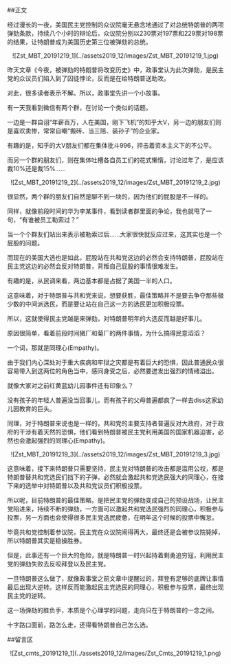 ##正文

经过漫长的一夜，美国民主党控制的众议院毫无悬念地通过了对总统特朗普的两项弹劾条款，持续八个小时的辩论后，众议院分别以230票对197票和229票对198票的结果，让特朗普成为美国历史第三位被弹劾的总统。

 <div align="center">![Zst_MBT_20191219_1](../assets2019_12/images/Zst_MBT_20191219_1.jpg)</div>

昨天文章《今夜，被弹劾的特朗普将改变历史》中，政事堂认为此次弹劾，是民主党的众议员们陷入到了囚徒悖论，反而是在给特朗普送助攻。

对此，很多读者表示不解。所以，政事堂先讲一个小故事。

有一天我看到微信有两个群，在讨论一个类似的话题。

一边是一群自诩“年薪百万，人在美国，刚下飞机”的知乎大V，另一边的朋友们则是喜欢卖惨，常常自嘲“搬砖、当三陪、装孙子”的企业家。

有趣的是，知乎的大V朋友们都在集体批斗996，抨击着资本主义下的不公平。

而另一个群的朋友们，则在集体吐槽各自员工们的花式懒惰，讨论过年了，是应该裁10%还是裁15%......

 <div align="center">![Zst_MBT_20191219_2](../assets2019_12/images/Zst_MBT_20191219_2.jpg)</div>

很显然，两个群的朋友们自然是聊不到一块的，因为他们的屁股是不一样的。

同样，就像前段时间的华为李某事件，看到读者群里面的争论，我也就甩了一句，“有谁被员工勒索过？”

当一个个群友们站出来表示被勒索过后......大家很快就反应过来，这其实也是一个屁股的问题。

而现在的美国大选也是如此，屁股站在共和党这边的必然会支持特朗普，屁股站在民主党这边的必然会反对特朗普，背叛自己屁股的事情很难发生。

有趣的是，从民调来看，两边基本都是占据了美国一半的人口。

这意味着，对于特朗普与共和党来说，想要获胜，最佳策略并不是要去争夺那些极少数的中间派选民，而是要让站在自己这一方的选民更加积极投票。

所以，这就使得民主党越是来弹劾，对特朗普明年的大选反而越是好事儿。

原因很简单，看着前段时间猪厂和菊厂的两件事情，为什么搞得民意滔滔？

一个词，那就是同理心(Empathy)。

由于我们内心深处对于重大疾病和牢狱之灾都是有着巨大的恐惧，因此普通民众很容易带入到这两位的角色当中，感同身受之后，必然要迸发出强烈的情绪溢出。

就像大家对之前红黄蓝幼儿园事件还有印象么？

没有孩子的年轻人普遍没当回事儿，而有孩子的父母普遍都疯了一样去diss这家幼儿园教育的巨头。

同理，对于特朗普来说也是一样的，共和党的主要支持者普遍反对大政府，对于政府的干涉有着天然的恐惧，他们看到特朗普被民主党利用美国的国家机器迫害，必然也会激起强烈的同理心(Empathy)。
 
 <div align="center">![Zst_MBT_20191219_3](../assets2019_12/images/Zst_MBT_20191219_3.jpg)</div>

这意味着，接下来特朗普只需要坚持，民主党对特朗普的攻击都是滥用公权，都是特朗普替共和党选民们挡下的子弹，必然就会激起共和党选民强大的同理心，在接下来的选举中对特朗普以及共和党议员们积极投票。

所以呢，目前特朗普的最佳策略，是把民主党的弹劾变成自己的预设战场，让民主党陷进来，持续不断的弹劾，一方面可以激起共和党选民强烈的同理心，积极参与投票，另一方面也会使得很多民主党选民疲惫，在明年这个时候的投票中懈怠。

毕竟共和党控制着参议院，民主党在众议院闹得再大，最终还是会被参议院毙掉，所以特朗普其实是稳操胜券。

但是，此事还有一个巨大的危险，就是特朗普一时兴起持着剩勇追穷寇，利用民主党的弹劾失败去反咬拜登以及民主党。

一旦特朗普这么做了，就像政事堂之前文章中提醒过的，拜登有足够的底牌让事情最后出现大逆转。这样反而能激起民主党选民的同理心，积极参与投票，最终出现民主党的逆转。

这一场弹劾的胜负手，本质是个心理学的问题，走向只在于特朗普的一念之间。

十字路口面前，路怎么走，还得看特朗普自己怎么选。
 
##留言区
 <div align="center">![Zst_cmts_20191219_1](../assets2019_12/images/Zst_Cmts_20191219_1.png)</div>
